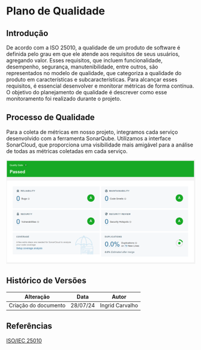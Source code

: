 # Plano de Qualidade


## Introdução

De acordo com a ISO 25010, a qualidade de um produto de software é definida pelo grau em que ele atende aos requisitos de seus usuários, agregando valor. Esses requisitos, que incluem funcionalidade, desempenho, segurança, manutenibilidade, entre outros, são representados no modelo de qualidade, que categoriza a qualidade do produto em características e subcaracterísticas. Para alcançar esses requisitos, é essencial desenvolver e monitorar métricas de forma contínua. O objetivo do planejamento de qualidade é descrever como esse monitoramento foi realizado durante o projeto.

## Processo de Qualidade

Para a coleta de métricas em nosso projeto, integramos cada serviço desenvolvido com a ferramenta SonarQube. Utilizamos a interface SonarCloud, que proporciona uma visibilidade mais amigável para a análise de todas as métricas coletadas em cada serviço.

![sonarCloud](../docs/assets/sonarCloud.png)


## Histórico de Versões
| Alteração            | Data     | Autor        |
|----------------------|----------|--------------|
| Criação do documento | 28/07/24 | Ingrid Carvalho |

## Referências
[ISO/IEC 25010](https://iso25000.com/index.php/en/iso-25000-standards/iso-25010)
